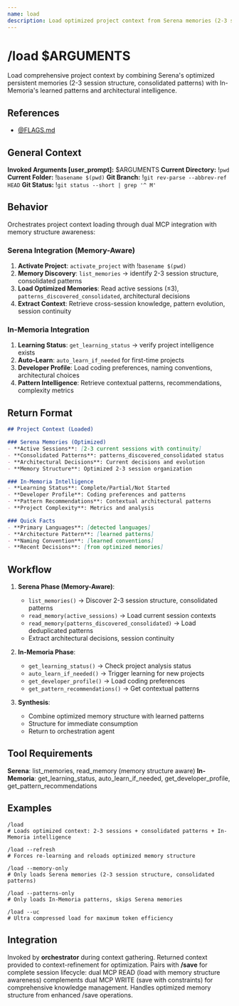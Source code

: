 ```yaml
---
name: load
description: Load optimized project context from Serena memories (2-3 session structure) and In-Memoria pattern intelligence
---
```


# /load $ARGUMENTS

Load comprehensive project context by combining Serena's optimized persistent memories (2-3 session structure, consolidated patterns) with In-Memoria's learned patterns and architectural intelligence.

## References
- [@FLAGS.md](../FLAGS.md)

## General Context
**Invoked Arguments [user_prompt]:** $ARGUMENTS
**Current Directory:** !`pwd`
**Current Folder:** !`basename $(pwd)`
**Git Branch:** !`git rev-parse --abbrev-ref HEAD`
**Git Status:**
!`git status --short | grep '^ M'`

## Behavior

Orchestrates project context loading through dual MCP integration with memory structure awareness:

### Serena Integration (Memory-Aware)
1. **Activate Project**: `activate_project` with !`basename $(pwd)`
2. **Memory Discovery**: `list_memories` → identify 2-3 session structure, consolidated patterns
3. **Load Optimized Memories**: Read active sessions (≤3), `patterns_discovered_consolidated`, architectural decisions
4. **Extract Context**: Retrieve cross-session knowledge, pattern evolution, session continuity

### In-Memoria Integration
1. **Learning Status**: `get_learning_status` → verify project intelligence exists
2. **Auto-Learn**: `auto_learn_if_needed` for first-time projects
3. **Developer Profile**: Load coding preferences, naming conventions, architectural choices
4. **Pattern Intelligence**: Retrieve contextual patterns, recommendations, complexity metrics

## Return Format

```markdown
## Project Context (Loaded)

### Serena Memories (Optimized)
- **Active Sessions**: [2-3 current sessions with continuity]
- **Consolidated Patterns**: patterns_discovered_consolidated status
- **Architectural Decisions**: Current decisions and evolution
- **Memory Structure**: Optimized 2-3 session organization

### In-Memoria Intelligence
- **Learning Status**: Complete/Partial/Not Started
- **Developer Profile**: Coding preferences and patterns
- **Pattern Recommendations**: Contextual architectural patterns
- **Project Complexity**: Metrics and analysis

### Quick Facts
- **Primary Languages**: [detected languages]
- **Architecture Pattern**: [learned patterns]
- **Naming Convention**: [learned conventions]
- **Recent Decisions**: [from optimized memories]
```

## Workflow

1. **Serena Phase (Memory-Aware)**:
   - `list_memories()` → Discover 2-3 session structure, consolidated patterns
   - `read_memory(active_sessions)` → Load current session contexts
   - `read_memory(patterns_discovered_consolidated)` → Load deduplicated patterns
   - Extract architectural decisions, session continuity

2. **In-Memoria Phase**:
   - `get_learning_status()` → Check project analysis status
   - `auto_learn_if_needed()` → Trigger learning for new projects
   - `get_developer_profile()` → Load coding preferences
   - `get_pattern_recommendations()` → Get contextual patterns

3. **Synthesis**:
   - Combine optimized memory structure with learned patterns
   - Structure for immediate consumption
   - Return to orchestration agent

## Tool Requirements

**Serena**: list_memories, read_memory (memory structure aware)
**In-Memoria**: get_learning_status, auto_learn_if_needed, get_developer_profile, get_pattern_recommendations

## Examples

```
/load
# Loads optimized context: 2-3 sessions + consolidated patterns + In-Memoria intelligence

/load --refresh
# Forces re-learning and reloads optimized memory structure

/load --memory-only
# Only loads Serena memories (2-3 session structure, consolidated patterns)

/load --patterns-only
# Only loads In-Memoria patterns, skips Serena memories

/load --uc
# Ultra compressed load for maximum token efficiency
```

## Integration

Invoked by **orchestrator** during context gathering. Returned context provided to context-refinement for optimization. Pairs with **/save** for complete session lifecycle: dual MCP READ (load with memory structure awareness) complements dual MCP WRITE (save with constraints) for comprehensive knowledge management. Handles optimized memory structure from enhanced /save operations.
